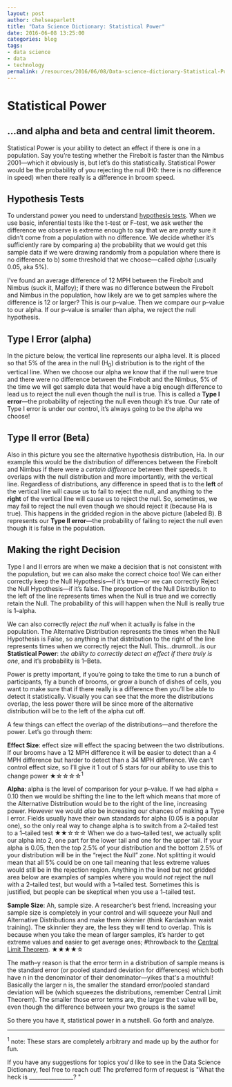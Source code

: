 ```yaml
---
layout: post
author: chelseaparlett
title: "Data Science Dictionary: Statistical Power"
date: 2016-06-08 13:25:00
categories: blog
tags:
- data science
- data
- technology
permalink: /resources/2016/06/08/Data-science-dictionary-Statistical-Power
---
```


# Statistical Power
## ...and alpha and beta and central limit theorem.

Statistical Power is your ability to detect an effect if there is one in a population. Say you’re testing whether the Firebolt is faster than the Nimbus 2001&mdash;which it obviously is, but let’s do this statistically. Statistical Power would be the probability of you rejecting the null (H0: there is no difference in speed) when there really is a difference in broom speed.

## Hypothesis Tests
To understand power you need to understand [hypothesis tests](https://medium.com/@chelseaparlett/basic-hypothesis-tests-clear-statistics-5d99f6af208c#.9wj8svmme). When we use basic, inferential tests like the t&ndash;test or F&ndash;test, we ask wether the difference we observe is extreme enough to say that we are *pretty* sure it didn’t come from a population with no difference. We decide whether it’s sufficiently rare by comparing a) the probability that we would get this sample data if we were drawing randomly from a population where there is no difference to b) some threshold that we choose&mdash; called *alpha* (usually 0.05, aka 5%).

I’ve found an average difference of 12 MPH between the Firebolt and Nimbus (suck it, Malfoy); if there was no difference between the Firebolt and Nimbus in the population, how likely are we to get samples where the difference is 12 or larger? This is our p&ndash;value. Then we compare our p&ndash;value to our alpha. If our p&ndash;value is smaller than alpha, we reject the null hypothesis.

## Type I Error (alpha)
In the picture below, the vertical line represents our alpha level. It is placed so that 5% of the area in the null (H<sub>0</sub>) distribution is to the right of the vertical line. When we choose our alpha we know that if the null were true and there were no difference between the Firebolt and the Nimbus, 5% of the time we will get sample data that would have a big enough difference to lead us to reject the null even though the null is true. This is called a **Type I error**&mdash;the probability of rejecting the null even though it’s true. Our rate of Type I error is under our control, it’s always going to be the alpha we choose!

## Type II error (Beta)
Also in this picture you see the alternative hypothesis distribution, Ha. In our example this would be the distribution of differences between the Firebolt and Nimbus if there were a *certain difference* between their speeds. It overlaps with the null distribution and more importantly, with the vertical line. Regardless of distributions, any difference in speed that is to the **left** of the vertical line will cause us to fail to reject the null, and anything to the **right** of the vertical line will cause us to reject the null. So, sometimes, we may fail to reject the null even though we should reject it (because Ha is true). This happens in the gridded region in the above picture (labeled &Beta;). &Beta; represents our **Type II error**&mdash;the probability of failing to reject the null even though it is false in the population.

## Making the right Decision
Type I and II errors are when we make a decision that is not consistent with the population, but we can also make the correct choice too! We can either correctly keep the Null Hypothesis&mdash;if it’s true&mdash;or we can correctly Reject the Null Hypothesis&mdash;if it’s false. The proportion of the Null Distribution to the left of the line represents times when the Null is true and we correctly retain the Null. The probability of this will happen when the Null is really true is 1&ndash;alpha.

We can also correctly *reject the null* when it actually is false in the population. The Alternative Distribution represents the times when the Null Hypothesis is False, so anything in that distribution to the right of the line represents times when we correctly reject the Null. This...drumroll...is our **Statistical Power**: *the ability to correctly detect an effect if there truly is one*, and it’s probability is 1&ndash;Beta.

Power is pretty important, if you’re going to take the time to run a bunch of participants, fly a bunch of brooms, or grow a bunch of dishes of cells, you want to make sure that if there really is a difference then you’ll be able to detect it statistically. Visually you can see that the more the distributions overlap, the less power there will be since more of the alternative distribution will be to the left of the alpha cut off.

A few things can effect the overlap of the distributions&mdash;and therefore the power. Let’s go through them:

**Effect Size**: effect size will effect the spacing between the two distributions. If our brooms have a 12 MPH difference it will be easier to detect than a 4 MPH difference but harder to detect than a 34 MPH difference. We can’t control effect size, so I’ll give it 1 out of 5 stars for our ability to use this to change power ★☆☆☆☆<sup>1</sup>

**Alpha**: alpha is the level of comparison for your p&ndash;value. If we had alpha = 0.10 then we would be shifting the line to the left which means that more of the Alternative Distribution would be to the right of the line, increasing power. However we would *also* be increasing our chances of making a Type I error. Fields usually have their own standards for alpha (0.05 is a popular one), so the only real way to change alpha is to switch from a 2&ndash;tailed test to a 1&ndash;tailed test  ★★☆☆☆
When we do a two&ndash;tailed test, we actually split our alpha into 2, one part for the lower tail and one for the upper tail. If your alpha is 0.05, then the top 2.5% of your distribution and the bottom 2.5% of your distribution will be in the “reject the Null” zone. Not splitting it would mean that all 5% could be on one tail meaning that less extreme values would still be in the rejection region. Anything in the lined but not gridded area below are examples of samples where you would *not* reject the null with a 2&ndash;tailed test, but would with a 1&ndash;tailed test. Sometimes this is justified, but people can be skeptical when you use a 1&ndash;tailed test.

**Sample Size**: Ah, sample size. A researcher’s best friend. Increasing your sample size is completely in your control and will squeeze your Null and Alternative Distributions and make them skinnier (think Kardashian waist training). The skinnier they are, the less they will tend to overlap. This is because when you take the mean of larger samples, it’s harder to get extreme values and easier to get average ones; #throwback to the [Central Limit Theorem](https://medium.com/@chelseaparlett/the-central-limit-theorem-clear-statistics-278b80fd6f9f#.uwqqvm66p). ★★★★☆

The math&ndash;y reason is that the error term in a distribution of sample means is the standard error (or pooled standard deviation for differences) which both have n in the denominator of their denominator&mdash;yikes that's a mouthful! Basically the larger n is, the smaller the standard error/pooled standard deviation will be (which squeezes the distributions, remember Central Limit Theorem). The smaller those error terms are, the larger the t value will be, even though the difference between your two groups is the same!


So there you have it, statistical power in a nutshell. Go forth and analyze.

***

<sup>1</sup> note: These stars are completely arbitrary and made up by the author for fun.

If you have any suggestions for topics you'd like to see in the Data Science Dictionary, feel free to reach out! The preferred form of request is "What the heck is ________________? "
